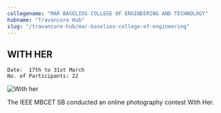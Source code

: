 ```yaml
---
collegename: "MAR BASELIOS COLLEGE OF ENGINEERING AND TECHNOLOGY"
hubname: "Travancore Hub"
slug: "/travancore-hub/mar-baselios-college-of-engineering"
---
```

 
## WITH HER 
 
```Date:  17th to 31st March```<br />
```No. of Participants: 22```

![With her](/travancore/with_her.jpg)

 The IEEE MBCET SB conducted an online photography contest  With Her.
  